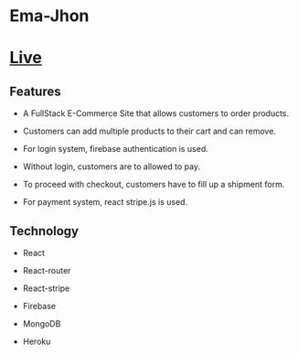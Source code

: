 # Ema-Jhon

# [Live](https://ema-jhon-simple-e75ee.web.app/)

## Features 

* A FullStack E-Commerce Site that allows customers to order products.

* Customers can add multiple products to their cart and can remove.

* For login system, firebase authentication is used.

* Without login, customers are to allowed to pay.

* To proceed with checkout, customers have to fill up a shipment form. 

* For payment system, react stripe.js is used.

## Technology 

* React 

* React-router 

* React-stripe 

* Firebase 

* MongoDB

* Heroku








